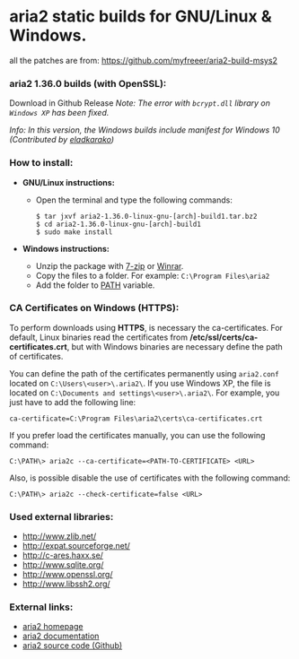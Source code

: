 aria2 static builds for GNU/Linux & Windows.
============================================

all the patches are from: https://github.com/myfreeer/aria2-build-msys2

### aria2 1.36.0 builds (with OpenSSL):

Download in Github Release
_Note: The error with `bcrypt.dll` library on `Windows XP` has been fixed._

_Info: In this version, the Windows builds include manifest for Windows 10 (Contributed by [eladkarako](https://github.com/eladkarako))_

### How to install:

  * **GNU/Linux instructions:**
  
    * Open the terminal and type the following commands:
    
      ```shell
      $ tar jxvf aria2-1.36.0-linux-gnu-[arch]-build1.tar.bz2
      $ cd aria2-1.36.0-linux-gnu-[arch]-build1
      $ sudo make install
      ````

  * **Windows instructions:**
  
    * Unzip the package with [7-zip](http://www.7-zip.org/) or [Winrar](http://www.rarlab.com/).
    * Copy the files to a folder. For example: `C:\Program Files\aria2`
    * Add the folder to [PATH](https://www.google.es/search?q=add+folder+to+PATH+on+Windows) variable.

### CA Certificates on Windows (HTTPS):

To perform downloads using **HTTPS**, is necessary the ca-certificates. For default, Linux binaries read the certificates from **/etc/ssl/certs/ca-certificates.crt**, but with Windows binaries are necessary define the path of certificates.

You can define the path of the certificates permanently using `aria2.conf` located on `C:\Users\<user>\.aria2\`. If you use Windows XP, the file is located on `C:\Documents and settings\<user>\.aria2\`. For example, you just have to add the following line:

```shell
ca-certificate=C:\Program Files\aria2\certs\ca-certificates.crt
```

If you prefer load the certificates manually, you can use the following command:

```shell
C:\PATH\> aria2c --ca-certificate=<PATH-TO-CERTIFICATE> <URL>
```

Also, is possible disable the use of certificates with the following command:

```shell
C:\PATH\> aria2c --check-certificate=false <URL>
```

### Used external libraries:

  * http://www.zlib.net/
  * http://expat.sourceforge.net/
  * http://c-ares.haxx.se/
  * http://www.sqlite.org/
  * http://www.openssl.org/
  * http://www.libssh2.org/

### External links:

  * [aria2 homepage](https://aria2.github.io/)
  * [aria2 documentation](https://aria2.github.io/manual/en/html/)
  * [aria2 source code (Github)](https://github.com/aria2/aria2)
